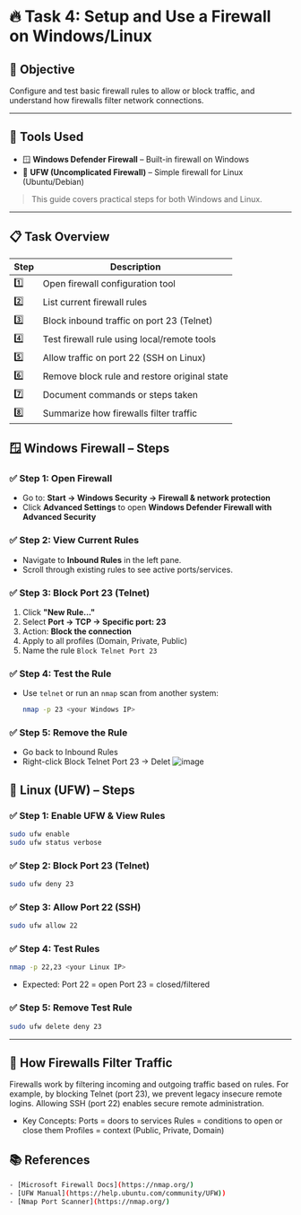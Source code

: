 # 🔥 Task 4: Setup and Use a Firewall on Windows/Linux

## 🎯 Objective  
Configure and test basic firewall rules to allow or block traffic, and understand how firewalls filter network connections.

---

## 🧰 Tools Used

- 🪟 **Windows Defender Firewall** – Built-in firewall on Windows  
- 🐧 **UFW (Uncomplicated Firewall)** – Simple firewall for Linux (Ubuntu/Debian)

> This guide covers practical steps for both Windows and Linux.

---

## 📋 Task Overview

| Step | Description                                    |
|------|------------------------------------------------|
| 1️⃣  | Open firewall configuration tool               |
| 2️⃣  | List current firewall rules                    |
| 3️⃣  | Block inbound traffic on port 23 (Telnet)      |
| 4️⃣  | Test firewall rule using local/remote tools    |
| 5️⃣  | Allow traffic on port 22 (SSH on Linux)        |
| 6️⃣  | Remove block rule and restore original state   |
| 7️⃣  | Document commands or steps taken               |
| 8️⃣  | Summarize how firewalls filter traffic         |


## 🪟 Windows Firewall – Steps

### ✅ Step 1: Open Firewall
- Go to: **Start → Windows Security → Firewall & network protection**
- Click **Advanced Settings** to open **Windows Defender Firewall with Advanced Security**


### ✅ Step 2: View Current Rules
- Navigate to **Inbound Rules** in the left pane.
- Scroll through existing rules to see active ports/services.


### ✅ Step 3: Block Port 23 (Telnet)
1. Click **"New Rule..."**
2. Select **Port → TCP → Specific port: 23**
3. Action: **Block the connection**
4. Apply to all profiles (Domain, Private, Public)
5. Name the rule `Block Telnet Port 23`


### ✅ Step 4: Test the Rule
- Use `telnet` or run an `nmap` scan from another system:
  ```bash
  nmap -p 23 <your Windows IP>

### ✅ Step 5: Remove the Rule
- Go back to Inbound Rules
- Right-click Block Telnet Port 23 → Delet
  ![image](https://github.com/OmmAshutosh/EL_Internship_Task-4/blob/main/rule_deletion.png)


## 🐧 Linux (UFW) – Steps

### ✅ Step 1: Enable UFW & View Rules
```bash
sudo ufw enable
sudo ufw status verbose
```

### ✅ Step 2: Block Port 23 (Telnet)
```bash
sudo ufw deny 23
```

### ✅ Step 3: Allow Port 22 (SSH)
```bash
sudo ufw allow 22
```

### ✅ Step 4: Test Rules
```bash
nmap -p 22,23 <your Linux IP>
```
- Expected:
  Port 22 = open
  Port 23 = closed/filtered

### ✅ Step 5: Remove Test Rule
```bash
sudo ufw delete deny 23
```
----------------------------------------------------------------------------------

## 🧠 How Firewalls Filter Traffic
Firewalls work by filtering incoming and outgoing traffic based on rules.
For example, by blocking Telnet (port 23), we prevent legacy insecure remote logins.
Allowing SSH (port 22) enables secure remote administration.

- Key Concepts:
    Ports = doors to services
    Rules = conditions to open or close them
    Profiles = context (Public, Private, Domain)

## 📚 References
```bash
- [Microsoft Firewall Docs](https://nmap.org/)
- [UFW Manual](https://help.ubuntu.com/community/UFW))
- [Nmap Port Scanner](https://nmap.org/)

